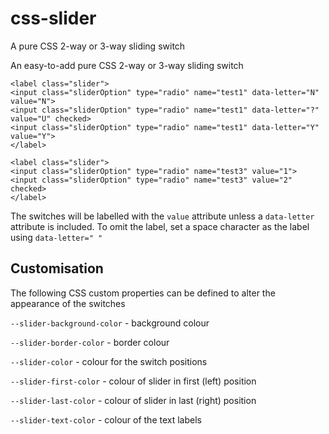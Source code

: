 # css-slider
A pure CSS 2-way or 3-way sliding switch

An easy-to-add pure CSS 2-way or 3-way sliding switch

```
<label class="slider">
<input class="sliderOption" type="radio" name="test1" data-letter="N" value="N">
<input class="sliderOption" type="radio" name="test1" data-letter="?" value="U" checked>
<input class="sliderOption" type="radio" name="test1" data-letter="Y" value="Y">
</label>

<label class="slider">
<input class="sliderOption" type="radio" name="test3" value="1">
<input class="sliderOption" type="radio" name="test3" value="2" checked>
</label>
```

The switches will be labelled with the `value` attribute unless a `data-letter` attribute is included.  To omit the label, set a space character as the label using `data-letter=" "`

## Customisation

The following CSS custom properties can be defined to alter the appearance of the switches

`--slider-background-color` - background colour

`--slider-border-color` - border colour

`--slider-color` - colour for the switch positions

`--slider-first-color` - colour of slider in first (left) position

`--slider-last-color` - colour of slider in last (right) position

`--slider-text-color` - colour of the text labels

